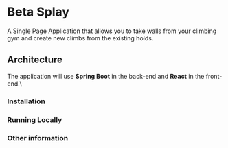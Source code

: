 # Beta Splay

A Single Page Application that allows you to take walls from your climbing gym and create new climbs from the existing holds.

## Architecture
The application will use **Spring Boot** in the back-end and **React** in the front-end.\



### Installation

### Running Locally

### Other information
